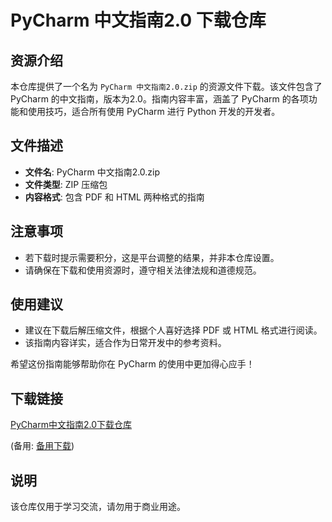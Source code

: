 # PyCharm 中文指南2.0 下载仓库

## 资源介绍

本仓库提供了一个名为 `PyCharm 中文指南2.0.zip` 的资源文件下载。该文件包含了 PyCharm 的中文指南，版本为2.0。指南内容丰富，涵盖了 PyCharm 的各项功能和使用技巧，适合所有使用 PyCharm 进行 Python 开发的开发者。

## 文件描述

- **文件名**: PyCharm 中文指南2.0.zip
- **文件类型**: ZIP 压缩包
- **内容格式**: 包含 PDF 和 HTML 两种格式的指南

## 注意事项

- 若下载时提示需要积分，这是平台调整的结果，并非本仓库设置。
- 请确保在下载和使用资源时，遵守相关法律法规和道德规范。

## 使用建议

- 建议在下载后解压缩文件，根据个人喜好选择 PDF 或 HTML 格式进行阅读。
- 该指南内容详实，适合作为日常开发中的参考资料。

希望这份指南能够帮助你在 PyCharm 的使用中更加得心应手！

## 下载链接
[PyCharm中文指南2.0下载仓库](https://pan.quark.cn/s/29e86aca839f) 

(备用: [备用下载](https://pan.baidu.com/s/1Qd6vwSb_ye5VCxBD1yAWFw?pwd=1234))

## 说明

该仓库仅用于学习交流，请勿用于商业用途。
